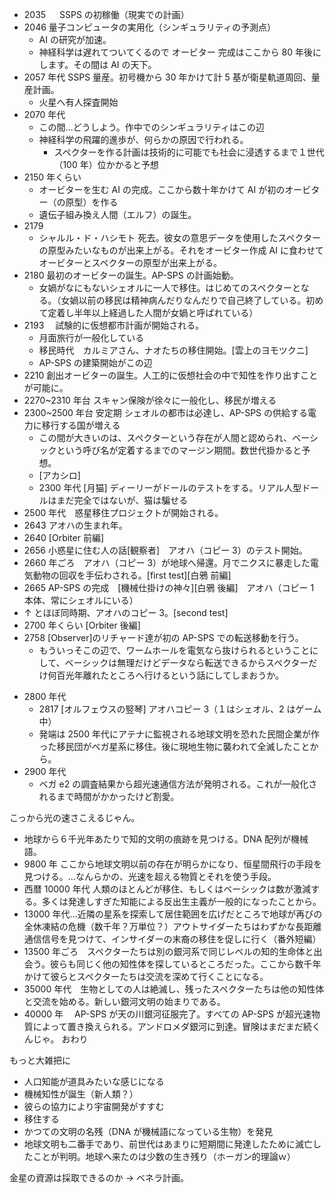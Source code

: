 - 2035 　 SSPS の初稼働（現実での計画）
- 2046 量子コンピュータの実用化（シンギュラリティの予測点）
  - AI の研究が加速。
  - 神経科学は遅れてついてくるので オービター 完成はここから 80 年後にします。その間は AI の天下。
- 2057 年代 SSPS 量産。初号機から 30 年かけて計 5 基が衛星軌道周回、量産計画。
  - 火星へ有人探査開始
- 2070 年代
  - この間…どうしよう。作中でのシンギュラリティはこの辺
  - 神経科学の飛躍的進歩が、何らかの原因で行われる。
    - スペクターを作る計画は技術的に可能でも社会に浸透するまで１世代（100 年）位かかると予想
- 2150 年くらい
  - オービターを生む AI の完成。ここから数十年かけて AI が初のオービター（の原型）を作る
  - 遺伝子組み換え人間（エルフ）の誕生。
- 2179
  - シャルル・ド・ハシモト 死去。彼女の意思データを使用したスペクターの原型みたいなものが出来上がる。それをオービター作成 AI に食わせてオービターとスペクターの原型が出来上がる。
- 2180 最初のオービターの誕生。AP-SPS の計画始動。
  - 女媧がなにもないシェオルに一人で移住。はじめてのスペクターとなる。（女媧以前の移民は精神病んだりなんだりで自己終了している。初めて定着し半年以上経過した人間が女媧と呼ばれている）
- 2193 　試験的に仮想都市計画が開始される。
  - 月面旅行が一般化している
  - 移民時代　カルミアさん、ナオたちの移住開始。[雲上のヨモツクニ]
  - AP-SPS の建築開始がこの辺
- 2210 創出オービターの誕生。人工的に仮想社会の中で知性を作り出すことが可能に。
- 2270~2310 年台 スキャン保険が徐々に一般化し、移民が増える
- 2300~2500 年台 安定期 シェオルの都市は必達し、AP-SPS の供給する電力に移行する国が増える
  - この間が大きいのは、スペクターという存在が人間と認められ、ベーシックという呼び名が定着するまでのマージン期間。数世代掛かると予想。
  - [アカシロ]
  - 2300 年代 [月猫] ディーリーがドールのテストをする。リアル人型ドールはまだ完全ではないが、猫は騙せる
- 2500 年代　惑星移住プロジェクトが開始される。
- 2643 アオハの生まれ年。
- 2640 [Orbiter 前編]
- 2656 小惑星に住む人の話[観察者]　アオハ（コピー 3）のテスト開始。
- 2660 年ごろ　アオハ（コピー 3）が地球へ帰還。月でニクスに暴走した電気動物の回収を手伝わされる。[first test][白鴉 前編]
- 2665 AP-SPS の完成　[機械仕掛けの神々][白鴉 後編]　アオハ（コピー 1 本体、常にシェオルにいる）
- ↑ とほぼ同時期、アオハのコピー 3。[second test]
- 2700 年くらい [Orbiter 後編]
- 2758 [Observer]のリチャード達が初の AP-SPS での転送移動を行う。
  - もういっそこの辺で、ワームホールを電気なら抜けられるということにして、ベーシックは無理だけどデータなら転送できるからスペクターだけ何百光年離れたところへ行けるという話にしてしまおうか。

* 2800 年代
  - 2817 [オルフェウスの竪琴] アオハコピー 3（１はシェオル、2 はゲーム中）
  - 発端は 2500 年代にアテナに監視される地球文明を恐れた民間企業が作った移民団がベガ星系に移住。後に現地生物に襲われて全滅したことから。
* 2900 年代
  - ベガ e2 の調査結果から超光速通信方法が発明される。これが一般化されるまで時間がかかったけど割愛。

こっから光の速さこえるじゃん。

- 地球から６千光年あたりで知的文明の痕跡を見つける。DNA 配列が機械語。
- 9800 年 ここから地球文明以前の存在が明らかになり、恒星間飛行の手段を見つける。…なんらかの、光速を超える物質とそれを使う手段。
- 西暦 10000 年代 人類のほとんどが移住、もしくはベーシックは数が激減する。多くは発達しすぎた知能による反出生主義が一般的になったことから。
- 13000 年代…近隣の星系を探索して居住範囲を広げだところで地球が再びの全休凍結の危機（数千年？万単位？）アウトサイダーたちはわずかな長距離通信信号を見つけて、インサイダーの末裔の移住を促しに行く（番外短編）
- 13500 年ごろ　スペクターたちは別の銀河系で同じレベルの知的生命体と出会う。彼らも同じく他の知性体を探しているところだった。ここから数千年かけて彼らとスペクターたちは交流を深めて行くことになる。
- 35000 年代　生物としての人は絶滅し、残ったスペクターたちは他の知性体と交流を始める。新しい銀河文明の始まりである。
- 40000 年　 AP-SPS が天の川銀河征服完了。すべての AP-SPS が超光速物質によって置き換えられる。アンドロメダ銀河に到達。冒険はまだまだ続くんじゃ。
  おわり

もっと大雑把に

- 人口知能が道具みたいな感じになる
- 機械知性が誕生（新人類？）
- 彼らの協力により宇宙開発がすすむ
- 移住する
- かつての文明の名残（DNA が機械語になっている生物）を発見
- 地球文明も二番手であり、前世代はあまりに短期間に発達したために滅亡したことが判明。地球へ来たのは少数の生き残り（ホーガン的理論ｗ）

金星の資源は採取できるのか → ベネラ計画。
